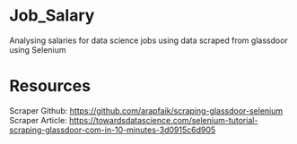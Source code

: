 # Job_Salary
Analysing salaries for data science jobs using data scraped from glassdoor using Selenium

# Resources
Scraper Github: https://github.com/arapfaik/scraping-glassdoor-selenium
Scraper Article: https://towardsdatascience.com/selenium-tutorial-scraping-glassdoor-com-in-10-minutes-3d0915c6d905
